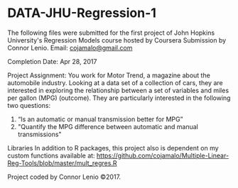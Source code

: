# DATA-JHU-Regression-1
The following files were submitted for the first project of John Hopkins University's Regression Models  course hosted by Coursera
Submission by Connor Lenio. Email: cojamalo@gmail.com

Completion Date: Apr 28, 2017

Project Assignment:
You work for Motor Trend, a magazine about the automobile industry. Looking at a data set of a collection of cars, they are interested in exploring the relationship between a set of variables and miles per gallon (MPG) (outcome). They are particularly interested in the following two questions:

1) “Is an automatic or manual transmission better for MPG”
2) "Quantify the MPG difference between automatic and manual transmissions"

Libraries
In addition to R packages, this project also is dependent on my custom functions available at:
https://github.com/cojamalo/Multiple-Linear-Reg-Tools/blob/master/mult_regres.R

Project coded by Connor Lenio ©2017.
